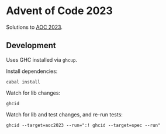 # Advent of Code 2023

Solutions to [AOC 2023](https://adventofcode.com/2023).

## Development

Uses GHC installed via `ghcup`.

Install dependencies:

```
cabal install
```

Watch for lib changes:

```
ghcid
```

Watch for lib and test changes, and re-run tests:

```
ghcid --target=aoc2023 --run=":! ghcid --target=spec --run"
```
